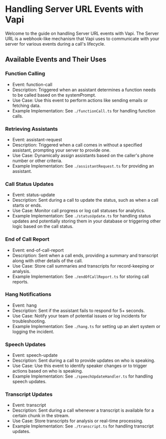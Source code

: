 # Handling Server URL Events with Vapi

Welcome to the guide on handling Server URL events with Vapi. The Server URL is a webhook-like mechanism that Vapi uses to communicate with your server for various events during a call's lifecycle.

## Available Events and Their Uses

### Function Calling

- Event: function-call
- Description: Triggered when an assistant determines a function needs to be called based on the systemPrompt.
- Use Case: Use this event to perform actions like sending emails or fetching data.
- Example Implementation: See `./functionCall.ts` for handling function calls.

### Retrieving Assistants

- Event: assistant-request
- Description: Triggered when a call comes in without a specified assistant, prompting your server to provide one.
- Use Case: Dynamically assign assistants based on the caller's phone number or other criteria.
- Example Implementation: See `./assistantRequest.ts` for providing an assistant.

### Call Status Updates

- Event: status-update
- Description: Sent during a call to update the status, such as when a call starts or ends.
- Use Case: Monitor call progress or log call statuses for analytics.
- Example Implementation: See `./statusUpdate.ts` for handling status updates and potentially storing them in your database or triggering other logic based on the call status.

### End of Call Report

- Event: end-of-call-report
- Description: Sent when a call ends, providing a summary and transcript along with other details of the call.
- Use Case: Store call summaries and transcripts for record-keeping or analysis.
- Example Implementation: See `./endOfCallReport.ts` for storing call reports.

### Hang Notifications

- Event: hang
- Description: Sent if the assistant fails to respond for 5+ seconds.
- Use Case: Notify your team of potential issues or log incidents for troubleshooting.
- Example Implementation: See `./hang.ts` for setting up an alert system or logging the incident.

### Speech Updates

- Event: speech-update
- Description: Sent during a call to provide updates on who is speaking.
- Use Case: Use this event to identify speaker changes or to trigger actions based on who is speaking.
- Example Implementation: See `./speechUpdateHandler.ts` for handling speech updates.

### Transcript Updates

- Event: transcript
- Description: Sent during a call whenever a transcript is available for a certain chunk in the stream.
- Use Case: Store transcripts for analysis or real-time processing.
- Example Implementation: See `./transcript.ts` for handling transcript updates.
